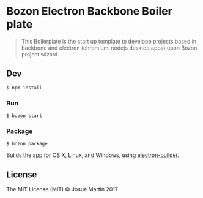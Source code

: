 # Bozon Electron Backbone Boiler plate

> This Boilerplate is the start up template to develope projects based in backbone and electron (chromium-nodejs desktop apps) upon Bozon project wizard.

## Dev

```
$ npm install
```

### Run

```
$ bozon start
```

### Package

```
$ bozon package
```

Builds the app for OS X, Linux, and Windows, using [electron-builder](https://github.com/electron-userland/electron-builder).


## License

The MIT License (MIT) © Josue Martin 2017
